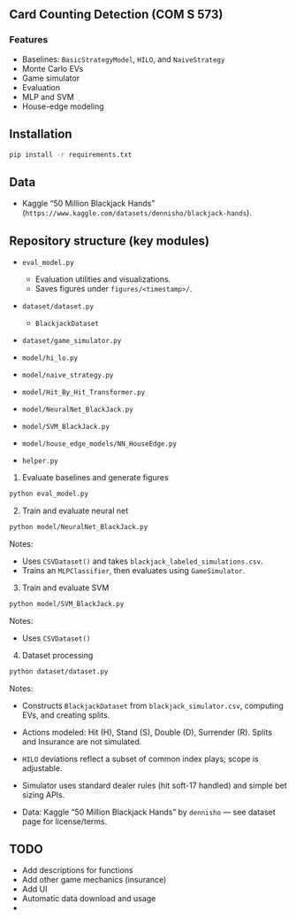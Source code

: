 ## Card Counting Detection (COM S 573)

### Features
- Baselines: `BasicStrategyModel`, `HILO`, and `NaiveStrategy`
- Monte Carlo EVs
- Game simulator
- Evaluation
- MLP and SVM
- House-edge modeling


## Installation

```bash
pip install -r requirements.txt
```


## Data

- Kaggle “50 Million Blackjack Hands” (`https://www.kaggle.com/datasets/dennisho/blackjack-hands`).

## Repository structure (key modules)

- `eval_model.py`
  - Evaluation utilities and visualizations.
  - Saves figures under `figures/<timestamp>/`.

- `dataset/dataset.py`
  - `BlackjackDataset`

- `dataset/game_simulator.py`

- `model/hi_lo.py`

- `model/naive_strategy.py`

- `model/Hit_By_Hit_Transformer.py`

- `model/NeuralNet_BlackJack.py`

- `model/SVM_BlackJack.py`

- `model/house_edge_models/NN_HouseEdge.py`

- `helper.py`


1) Evaluate baselines and generate figures

```bash
python eval_model.py
```

2) Train and evaluate neural net

```bash
python model/NeuralNet_BlackJack.py
```

Notes:
- Uses `CSVDataset()` and takes `blackjack_labeled_simulations.csv`.
- Trains an `MLPClassifier`, then evaluates using  `GameSimulator`.

3) Train and evaluate SVM

```bash
python model/SVM_BlackJack.py
```

Notes:
- Uses `CSVDataset()`

4) Dataset processing

```bash
python dataset/dataset.py
```

Notes:
- Constructs `BlackjackDataset` from `blackjack_simulator.csv`, computing EVs, and creating splits.




- Actions modeled: Hit (H), Stand (S), Double (D), Surrender (R). Splits and Insurance are not simulated.
- `HILO` deviations reflect a subset of common index plays; scope is adjustable.
- Simulator uses standard dealer rules (hit soft-17 handled) and simple bet sizing APIs.




- Data: Kaggle “50 Million Blackjack Hands” by `dennisho` — see dataset page for license/terms.

## TODO

- Add descriptions for functions
- Add other game mechanics (insurance)
- Add UI
- Automatic data download and usage
- 
